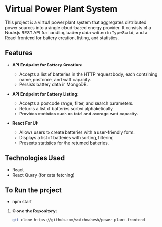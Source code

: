 # Virtual Power Plant System

This project is a virtual power plant system that aggregates distributed power sources into a single cloud-based energy provider. It consists of a Node.js REST API for handling battery data written in TypeScript, and a React frontend for battery creation, listing, and statistics.

## Features

- **API Endpoint for Battery Creation:**
  - Accepts a list of batteries in the HTTP request body, each containing name, postcode, and watt capacity.
  - Persists battery data in MongoDB.

- **API Endpoint for Battery Listing:**
  - Accepts a postcode range, filter, and search parameters.
  - Returns a list of batteries sorted alphabetically.
  - Provides statistics such as total and average watt capacity.

- **React For UI:**
  - Allows users to create batteries with a user-friendly form.
  - Displays a list of batteries with sorting, filtering
  - Presents statistics for the returned batteries.

## Technologies Used
  - React
  - React Query (for data fetching)



## To Run the project
 - npm start

1. **Clone the Repository:**
   ```bash
   git clone https://github.com/watchmahesh/power-plant-frontend
